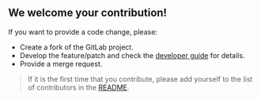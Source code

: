
## We welcome your contribution!

If you want to provide a code change, please:

* Create a fork of the GitLab project.
* Develop the feature/patch and check the [developer guide](documentation/developer_guide.md)
  for details.
* Provide a merge request.

> If it is the first time that you contribute, please add yourself to the list
> of contributors in the [README](README.md).
